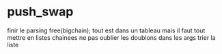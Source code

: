 # push_swap
finir le parsing
free(bigchain);
tout est dans un tableau mais il faut tout mettre en listes chainees
ne pas oublier les doublons dans les args
trier la liste
